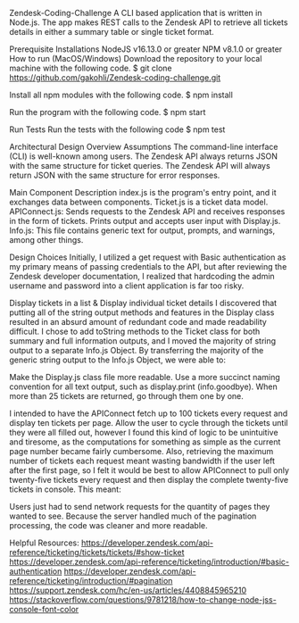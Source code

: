 Zendesk-Coding-Challenge
A CLI based application that is written in Node.js. The app makes REST calls to the Zendesk API to retrieve all tickets details in either a summary table or single ticket format.

Prerequisite Installations
NodeJS v16.13.0 or greater
NPM v8.1.0 or greater
How to run (MacOS/Windows)
Download the repository to your local machine with the following code.
$ git clone https://github.com/gakohli/Zendesk-coding-challenge.git

Install all npm modules with the following code.
$ npm install

Run the program with the following code.
$ npm start

Run Tests
Run the tests with the following code
$ npm test

Architectural Design Overview
Assumptions
The command-line interface (CLI) is well-known among users.
The Zendesk API always returns JSON with the same structure for ticket queries.
The Zendesk API will always return JSON with the same structure for error responses.

Main Component Description
index.js is the program's entry point, and it exchanges data between components.
Ticket.js is a ticket data model.
APIConnect.js: Sends requests to the Zendesk API and receives responses in the form of tickets.
Prints output and accepts user input with Display.js.
Info.js: This file contains generic text for output, prompts, and warnings, among other things.

Design Choices
Initially, I utilized a get request with Basic authentication as my primary means of passing credentials to the API, but after reviewing the Zendesk developer documentation, I realized that hardcoding the admin username and password into a client application is far too risky.

Display tickets in a list & Display individual ticket details
I discovered that putting all of the string output methods and features in the Display class resulted in an absurd amount of redundant code and made readability difficult. I chose to add toString methods to the Ticket class for both summary and full information outputs, and I moved the majority of string output to a separate Info.js Object. By transferring the majority of the generic string output to the Info.js Object, we were able to:

Make the Display.js class file more readable.
Use a more succinct naming convention for all text output, such as display.print (info.goodbye).
When more than 25 tickets are returned, go through them one by one.

I intended to have the APIConnect fetch up to 100 tickets every request and display ten tickets per page. Allow the user to cycle through the tickets until they were all filled out, however I found this kind of logic to be unintuitive and tiresome, as the computations for something as simple as the current page number became fairly cumbersome. Also, retrieving the maximum number of tickets each request meant wasting bandwidth if the user left after the first page, so I felt it would be best to allow APIConnect to pull only twenty-five tickets every request and then display the complete twenty-five tickets in console. This meant:

Users just had to send network requests for the quantity of pages they wanted to see.
Because the server handled much of the pagination processing, the code was cleaner and more readable.

Helpful Resources:
https://developer.zendesk.com/api-reference/ticketing/tickets/tickets/#show-ticket
https://developer.zendesk.com/api-reference/ticketing/introduction/#basic-authentication
https://developer.zendesk.com/api-reference/ticketing/introduction/#pagination
https://support.zendesk.com/hc/en-us/articles/4408845965210
https://stackoverflow.com/questions/9781218/how-to-change-node-jss-console-font-color
